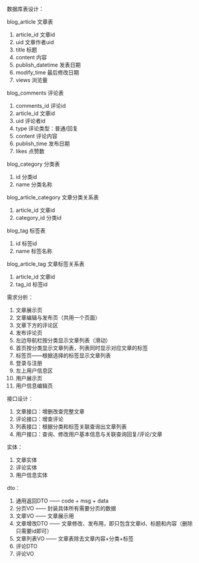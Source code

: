 数据库表设计：

blog_article 文章表
1. article_id 文章id
2. uid 文章作者uid
3. title 标题
4. content 内容
5. publish_datetime 发表日期
6. modify_time 最后修改日期
7. views 浏览量

blog_comments 评论表
1. comments_id 评论id
2. article_id 文章id
3. uid 评论者id
4. type 评论类型：普通/回复
5. content 评论内容
6. publish_time 发布日期
7. likes 点赞数

blog_category 分类表
1. id 分类id
2. name 分类名称

blog_article_category 文章分类关系表
1. article_id 文章id
2. category_id 分类id

blog_tag 标签表
1. id 标签id 
2. name 标签名称

blog_article_tag 文章标签关系表
1. article_id 文章id
2. tag_id 标签id


需求分析：
1. 文章展示页
2. 文章编辑与发布页（共用一个页面）
3. 文章下方的评论区
4. 发布评论页
5. 左边导航栏按分类显示文章列表（滑动）
6. 首页按分类显示文章列表，列表同时显示对应文章的标签
7. 标签页——根据选择的标签显示文章列表
8. 登录与注册
9. 左上用户信息区
10. 用户展示页
11. 用户信息编辑页

接口设计：
1. 文章接口：增删改查完整文章
2. 评论接口：增查评论 
3. 列表接口：根据分类和标签关联查询出文章列表
4. 用户接口：查询、修改用户基本信息与关联查询回复/评论/文章

实体：
1. 文章实体
2. 评论实体
3. 用户信息实体

dto：
1. 通用返回DTO —— code + msg + data
2. 分页VO —— 封装具体所有需要分页的数据
3. 文章VO —— 文章展示用
4. 文章增改DTO —— 文章修改、发布用，即只包含文章id、标题和内容（删除只需要id即可）
5. 文章列表VO —— 文章表除去文章内容+分类+标签
6. 评论DTO
7. 评论VO